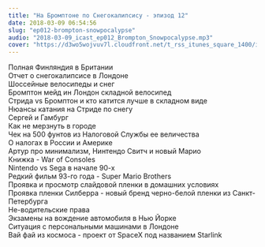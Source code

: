 ```yaml
---
title: "На Бромптоне по Снегокалипсису - эпизод 12"
date: 2018-03-09 06:54:56
slug: "ep012-brompton-snowpocalypse"
audio: "2018-03-09_icast_ep012_Brompton_Snowpocalypse.mp3"
cover: "https://d3wo5wojvuv7l.cloudfront.net/t_rss_itunes_square_1400/images.spreaker.com/original/21588f5e0ab64ddb713216afbcf66a5a.jpg"
---
```

Полная Финляндия в Британии  
Отчет о снегокалипсисе в Лондоне  
Шоссейные велосипеды и снег  
Бромптон мейд ин Лондон складной велосипед  
Стрида vs Бромптон и кто катится лучше в складном виде  
Нюансы катания на Стриде по снегу  
Сергей и Гамбург  
Как не мерзнуть в городе  
Чек на 500 фунтов из Налоговой Службы ее величества  
О налогах в России и Америке  
Артур про минимализм, Нинтендо Свитч и новый Марио  
Книжка - War of Consoles  
Nintendo vs Sega в начале 90-х  
Редкий фильм 93-го года - Super Mario Brothers  
Проявка и просмотр слайдовой пленки в домашних условиях  
Проявка пленки Силберра - новый бренд черно-белой пленки из Санкт-Петербурга  
Не-водительские права  
Экзамены на вождение автомобиля в Нью Йорке  
Ситуация с персональными машинами в Лондоне  
Вай фай из космоса - проект от SpaceX под названием Starlink
